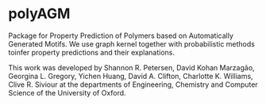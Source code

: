 # polyAGM
Package for Property Prediction of Polymers based on Automatically Generated Motifs. We use graph kernel together with probabilistic methods toinfer property predictions and their explanations.

This work was developed by Shannon R. Petersen, David Kohan Marzagão, Georgina L. Gregory, Yichen Huang, David A.
Clifton, Charlotte K. Williams, Clive R. Siviour at the departments of Engineering, Chemistry and Computer Science of the University of Oxford. 
